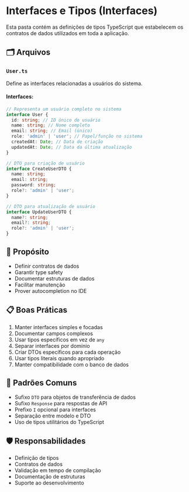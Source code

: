# Interfaces e Tipos (Interfaces)

Esta pasta contém as definições de tipos TypeScript que estabelecem os contratos de dados utilizados em toda a aplicação.

## 🗂 Arquivos

### `User.ts`

Define as interfaces relacionadas a usuários do sistema.

#### Interfaces:

```typescript
// Representa um usuário completo no sistema
interface User {
  id: string; // ID único do usuário
  name: string; // Nome completo
  email: string; // Email (único)
  role: 'admin' | 'user'; // Papel/função no sistema
  createdAt: Date; // Data de criação
  updatedAt: Date; // Data da última atualização
}

// DTO para criação de usuário
interface CreateUserDTO {
  name: string;
  email: string;
  password: string;
  role?: 'admin' | 'user';
}

// DTO para atualização de usuário
interface UpdateUserDTO {
  name?: string;
  email?: string;
  role?: 'admin' | 'user';
}
```

## 🔧 Propósito

- Definir contratos de dados
- Garantir type safety
- Documentar estruturas de dados
- Facilitar manutenção
- Prover autocompletion no IDE

## 📋 Boas Práticas

1. Manter interfaces simples e focadas
2. Documentar campos complexos
3. Usar tipos específicos em vez de `any`
4. Separar interfaces por domínio
5. Criar DTOs específicos para cada operação
6. Usar tipos literais quando apropriado
7. Manter compatibilidade com o banco de dados

## 🔄 Padrões Comuns

- Sufixo `DTO` para objetos de transferência de dados
- Sufixo `Response` para respostas de API
- Prefixo `I` opcional para interfaces
- Separação entre modelo e DTO
- Uso de tipos utilitários do TypeScript

## 🛡️ Responsabilidades

- Definição de tipos
- Contratos de dados
- Validação em tempo de compilação
- Documentação de estruturas
- Suporte ao desenvolvimento
